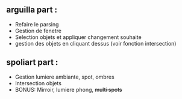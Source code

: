 ## arguilla part :
- Refaire le parsing
- Gestion de fenetre
- Selection objets et appliquer changement souhaite
- gestion des objets en cliquant dessus (voir fonction intersection)

## spoliart part :
- Gestion lumiere ambiante, spot, ombres
- Intersection objets
- BONUS: Mirroir, lumiere phong, ~~multi spots~~
